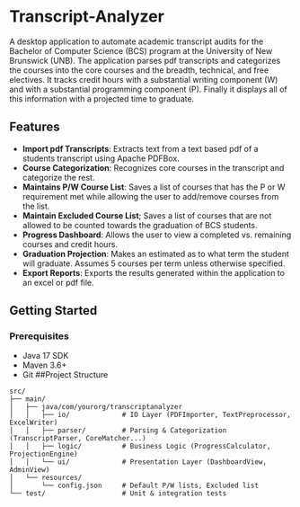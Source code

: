 # Transcript-Analyzer
A desktop application to automate academic transcript audits for the Bachelor of Computer Science (BCS) program at the University of New Brunswick (UNB). The application parses pdf transcripts and categorizes the courses into the core courses and the breadth, technical, and free electives. It tracks credit hours with a substantial writing component (W) and with a substantial programming component (P). Finally it displays all of this information with a projected time to graduate. 
## Features
- **Import pdf Transcripts**: Extracts text from a text based pdf of a students transcript using Apache PDFBox.
- **Course Categorization**: Recognizes core courses in the transcript and categorize the rest.
- **Maintains P/W Course List**: Saves a list of courses that has the P or W requirement met while allowing the user to add/remove courses from the list.
- **Maintain Excluded Course List**; Saves a list of courses that are not allowed to be counted towards the graduation of BCS students.
- **Progress Dashboard**: Allows the user to view a completed vs. remaining courses and credit hours.
- **Graduation Projection**: Makes an estimated as to what term the student will graduate. Assumes 5 courses per term unless otherwise specified.
- **Export Reports**: Exports the results generated within the application to an excel or pdf file.
## Getting Started
### Prerequisites
- Java 17 SDK
- Maven 3.6+
- Git
##Project Structure
```
src/
├── main/
│   ├── java/com/yourorg/transcriptanalyzer
│   │   ├── io/             # IO Layer (PDFImporter, TextPreprocessor, ExcelWriter)
│   │   ├── parser/         # Parsing & Categorization (TranscriptParser, CoreMatcher...)
│   │   ├── logic/          # Business Logic (ProgressCalculator, ProjectionEngine)
│   │   └── ui/             # Presentation Layer (DashboardView, AdminView)
│   └── resources/
│       └── config.json     # Default P/W lists, Excluded list
└── test/                   # Unit & integration tests
```
